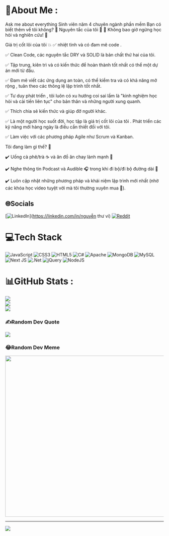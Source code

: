 # 💫About Me :
Ask me about everything
Sinh viên năm 4 chuyên ngành phần mềm
Bạn có biết thêm về tôi không? 🤔
Nguyên tắc của tôi 🎂
🧠 Không bao giờ ngừng học hỏi và nghiên cứu! 🚀

Giá trị cốt lõi của tôi 💥
✅ nhiệt tình và có đam mê code .

✅ Clean Code, các nguyên tắc DRY và SOLID là bản chất thứ hai của tôi.

✅ Tập trung, kiên trì và có kiến ​​thức để hoàn thành tốt nhất có thể một dự án mới từ đầu.

✅ Đam mê viết các ứng dụng an toàn, có thể kiểm tra và có khả năng mở rộng , tuân theo các thông lệ lập trình tốt nhất.

✅ Tư duy phát triển , tôi luôn có xu hướng coi sai lầm là "kinh nghiệm học hỏi và cải tiến liên tục" cho bản thân và những người xung quanh.

✅ Thích chia sẻ kiến ​​thức và giúp đỡ người khác.

✅ Là một người học suốt đời, học tập là giá trị cốt lõi của tôi . Phát triển các kỹ năng mới hàng ngày là điều cần thiết đối với tôi.

✅ Làm việc với các phương pháp Agile như Scrum và Kanban.

Tôi đang làm gì thế? 💪

✔️ Uống cà phê/trà ☕️ và ăn đồ ăn chay lành mạnh 🥕

✔️ Nghe thông tin Podcast và Audible 🎧 trong khi đi bộ/đi bộ đường dài 🐾

✔️ Luôn cập nhật những phương pháp và khái niệm lập trình mới nhất (nhờ các khóa học video tuyệt vời mà tôi thường xuyên mua 🤗).


## 🌐Socials
[![LinkedIn](https://img.shields.io/badge/LinkedIn-%230077B5.svg?logo=linkedin&logoColor=white)](https://linkedin.com/in/nguyễn thư vi) [![Reddit](https://img.shields.io/badge/Reddit-%23FF4500.svg?logo=Reddit&logoColor=white)](https://reddit.com/user/Minimum_Sir_6388) 

# 💻Tech Stack
![JavaScript](https://img.shields.io/badge/javascript-%23323330.svg?style=for-the-badge&logo=javascript&logoColor=%23F7DF1E) ![CSS3](https://img.shields.io/badge/css3-%231572B6.svg?style=for-the-badge&logo=css3&logoColor=white) ![HTML5](https://img.shields.io/badge/html5-%23E34F26.svg?style=for-the-badge&logo=html5&logoColor=white) ![C#](https://img.shields.io/badge/c%23-%23239120.svg?style=for-the-badge&logo=c-sharp&logoColor=white) ![Apache](https://img.shields.io/badge/apache-%23D42029.svg?style=for-the-badge&logo=apache&logoColor=white) ![MongoDB](https://img.shields.io/badge/MongoDB-%234ea94b.svg?style=for-the-badge&logo=mongodb&logoColor=white) ![MySQL](https://img.shields.io/badge/mysql-%2300f.svg?style=for-the-badge&logo=mysql&logoColor=white) ![Next JS](https://img.shields.io/badge/Next-black?style=for-the-badge&logo=next.js&logoColor=white) ![.Net](https://img.shields.io/badge/.NET-5C2D91?style=for-the-badge&logo=.net&logoColor=white) ![jQuery](https://img.shields.io/badge/jquery-%230769AD.svg?style=for-the-badge&logo=jquery&logoColor=white) ![NodeJS](https://img.shields.io/badge/node.js-6DA55F?style=for-the-badge&logo=node.js&logoColor=white)
# 📊GitHub Stats :
![](https://github-readme-stats.vercel.app/api?username=Wenxuan8&theme=radical&hide_border=false&include_all_commits=false&count_private=false)<br/>
![](https://github-readme-streak-stats.herokuapp.com/?user=Wenxuan8&theme=radical&hide_border=false)<br/>
![](https://github-readme-stats.vercel.app/api/top-langs/?username=Wenxuan8&theme=radical&hide_border=false&include_all_commits=false&count_private=false&layout=compact)

### ✍️Random Dev Quote
![](https://quotes-github-readme.vercel.app/api?type=horizontal&theme=radical)

### 😂Random Dev Meme
<img src="https://random-memer.herokuapp.com/" width="512px"/>

---
[![](https://visitcount.itsvg.in/api?id=Wenxuan8&icon=0&color=0)](https://visitcount.itsvg.in)
